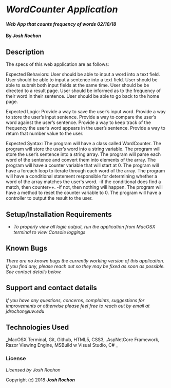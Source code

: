 # _WordCounter Application_

#### _Web App that counts frequency of words 02/16/18_

#### By _**Josh Rochon**_

## Description

The specs of this web application are as follows:

Expected Behaviors:
  User should be able to input a word into a text field.
	User should be able to input a sentence into a text field.
	User should be able to submit both input fields at the same time.
	User should be be directed to a result page.
	User should be informed as to the frequency of their word in their sentence.
	User should be able to go back to the home page.

Expected Logic:
	Provide a way to save the user’s input word.
	Provide a way to store the user’s input sentence.
	Provide a way to compare the user’s word against the user’s sentence.
	Provide a way to keep track of the frequency the user’s word appears in the user’s sentence.
	Provide a way to return that number value to the user.

Expected Syntax:
	The program will have a class called WordCounter.
	The program will store the user’s word into a string variable.
	The program will store the user’s sentence into a string array.
	The program will parse each word of the sentence and convert them into elements of the array.
	The program will have a counter variable that will start at 0.
	The program will have a foreach loop to iterate through each word of the array.
	The program will have a conditional statement responsible for determining whether a word of the array matches the user's word.
	   -if the conditional does find a match, then counter++.
	   -if not, then nothing will happen.
	The program will have a method to reset the counter variable to 0.
  The program will have a controller to output the result to the user.

## Setup/Installation Requirements

* _To properly view all logic output, run the application from MacOSX terminal to view Console loggings_

## Known Bugs

_There are no known bugs the currently working version of this application. If you find any, please reach out so they may be fixed as soon as possible. See contact details below._

## Support and contact details

_If you have any questions, concerns, complaints, suggestions for improvements or otherwise please feel free to reach out by email at jdrochon@uw.edu_

## Technologies Used

_MacOSX Terminal, Git, Github, HTML5, CSS3, .AspNetCore Framework, Razor Viewing Engine, MSBuild w Visual Studio, C# _

### License

*Licensed by Josh Rochon*

Copyright (c) 2018 **_Josh Rochon_**
